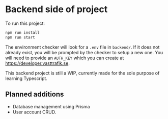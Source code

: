 # Backend side of project
To run this project:

```bash
npm run install
npm run start
```

The environment checker will look for a `.env` file in `backend/`. If it does not already exist, you will be prompted by the checker to setup a new one. You will need to provide an `AUTH_KEY` which you can create at https://developer.vasttrafik.se.

This backend project is still a WIP, currently made for the sole purpose of learning Typescript.

## Planned additions
* Database management using Prisma
* User account CRUD.
